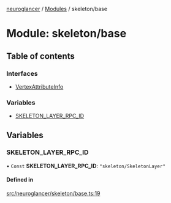 [neuroglancer](../README.md) / [Modules](../modules.md) / skeleton/base

# Module: skeleton/base

## Table of contents

### Interfaces

- [VertexAttributeInfo](../interfaces/skeleton_base.VertexAttributeInfo.md)

### Variables

- [SKELETON\_LAYER\_RPC\_ID](skeleton_base.md#skeleton_layer_rpc_id)

## Variables

### SKELETON\_LAYER\_RPC\_ID

• `Const` **SKELETON\_LAYER\_RPC\_ID**: ``"skeleton/SkeletonLayer"``

#### Defined in

[src/neuroglancer/skeleton/base.ts:19](https://github.com/ActiveBrainAtlas2/neuroglancer/blob/1beb5d34/src/neuroglancer/skeleton/base.ts#L19)

